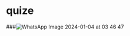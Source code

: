 # quize

###![WhatsApp Image 2024-01-04 at 03 46 47](https://github.com/Masumraj1/Bdquize/assets/141552007/6abedbb5-9000-4e14-958d-f8622bccc620)


